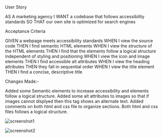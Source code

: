 User Story

AS A marketing agency
I WANT a codebase that follows accessibility standards
SO THAT our own site is optimized for search engines



Acceptance Criteria

GIVEN a webpage meets accessibility standards
WHEN I view the source code
THEN I find semantic HTML elements
WHEN I view the structure of the HTML elements
THEN I find that the elements follow a logical structure independent of styling and positioning
WHEN I view the icon and image elements
THEN I find accessible alt attributes
WHEN I view the heading attributes
THEN they fall in sequential order
WHEN I view the title element
THEN I find a concise, descriptive title



Changes Made:-

Added some Semantic elements to increase accessibility and elements follow a logical structure.
Added some alt attributes to images so that if images cannot displyed then this tag shows an alternate text.
Added comments on both html and css file to organize sections.
Both html and css files follows a logical structure.


![screenshot1](https://user-images.githubusercontent.com/103732777/168514094-4072e568-a1a6-4874-bcc8-111f71fa8dcc.jpg)


![screenshot2](https://user-images.githubusercontent.com/103732777/168514219-9eb88bee-cc75-46e6-93bd-b1db788819b7.jpg)

